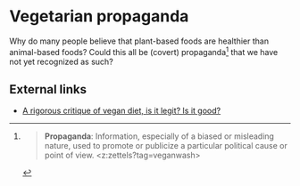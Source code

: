 # Vegetarian propaganda

Why do many people believe that plant-based foods are healthier than animal-based foods? Could this all be (covert) propaganda[^def] that we have not yet recognized as such?

[^def]: > **Propaganda**: Information, especially of a biased or misleading nature, used to promote or publicize a particular political cause or point of view.
<z:zettels?tag=veganwash>

## External links

* [A rigorous critique of vegan diet, is it legit? Is it good?](https://old.reddit.com/r/ScientificNutrition/comments/g0rngy/a_rigorous_critique_of_vegan_diet_is_it_legit_is/)
